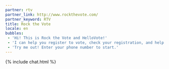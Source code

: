 ```yaml
---
partner: rtv
partner_link: http://www.rockthevote.com/
partner_keyword: RTV
title: Rock the Vote
locale: en
bubbles:
 - 'Hi! This is Rock the Vote and HelloVote!'
 - 'I can help you register to vote, check your registration, and help your friends register'
 - 'Try me out! Enter your phone number to start.'
---
```

{% include chat.html %}



